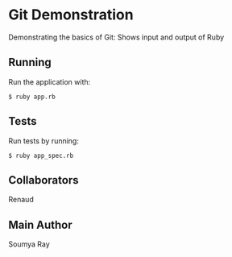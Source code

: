 # Git Demonstration

Demonstrating the basics of Git: Shows input and output of Ruby

## Running

Run the application with:

    $ ruby app.rb

## Tests

Run tests by running:

    $ ruby app_spec.rb

## Collaborators

Renaud

## Main Author

Soumya Ray